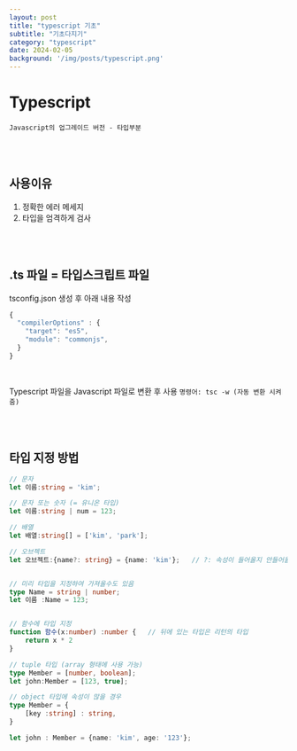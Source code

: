 ```yaml
---
layout: post
title: "typescript 기초"
subtitle: "기초다지기"
category: "typescript"
date: 2024-02-05
background: '/img/posts/typescript.png'
---
```


# Typescript

`Javascript의 업그레이드 버전 - 타입부분`

<br>
<br>

## 사용이유

1. 정확한 에러 메세지
2. 타입을 엄격하게 검사

<br>
<br>

## .ts 파일 = 타입스크립트 파일

tsconfig.json 생성 후 아래 내용 작성

```typescript
{   
  "compilerOptions" : {     
    "target": "es5",     
    "module": "commonjs",  
  } 
}
```

<br>

Typescript 파일을 Javascript 파일로 변환 후 사용 `명령어: tsc -w (자동 변환 시켜줌)`

<br>
<br>

## 타입 지정 방법

```typescript
// 문자
let 이름:string = 'kim';

// 문자 또는 숫자 (= 유니온 타입)
let 이름:string | num = 123;

// 배열
let 배열:string[] = ['kim', 'park'];

// 오브젝트
let 오브젝트:{name?: string} = {name: 'kim'};   // ?: 속성이 들어올지 안들어올지 불확실함


// 미리 타입을 지정하여 가져올수도 있음
type Name = string | number;
let 이름 :Name = 123;


// 함수에 타입 지정
function 함수(x:number) :number {   // 뒤에 있는 타입은 리턴의 타입
    return x * 2
}

// tuple 타입 (array 형태에 사용 가능)
type Member = [number, boolean];
let john:Member = [123, true];

// object 타입에 속성이 많을 경우
type Member = {
    [key :string] : string,
}

let john : Member = {name: 'kim', age: '123'};
```

<br> 
<br> 
<br>


